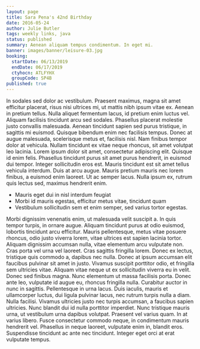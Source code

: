 ```yaml
---
layout: page
title: Sara Pena's 42nd Birthday
date: 2016-05-24
author: Julie Butler
tags: weekly links, java
status: published
summary: Aenean aliquam tempus condimentum. In eget mi.
banner: images/banner/leisure-03.jpg
booking:
  startDate: 06/13/2019
  endDate: 06/17/2019
  ctyhocn: ATLFYHX
  groupCode: SP4B
published: true
---
```

In sodales sed dolor ac vestibulum. Praesent maximus, magna sit amet efficitur placerat, risus nisi ultrices mi, ut mattis nibh ipsum vitae ex. Aenean in pretium tellus. Nulla aliquet fermentum lacus, id pretium enim luctus vel. Aliquam facilisis tincidunt arcu sed sodales. Phasellus placerat molestie justo convallis malesuada. Aenean tincidunt sapien sed purus tristique, in sagittis mi euismod. Quisque bibendum enim nec facilisis tempus. Donec at augue malesuada, scelerisque metus et, facilisis nisl. Nam finibus tempor dolor at vehicula.
Nullam tincidunt ex vitae neque rhoncus, sit amet volutpat leo lacinia. Lorem ipsum dolor sit amet, consectetur adipiscing elit. Quisque id enim felis. Phasellus tincidunt purus sit amet purus hendrerit, in euismod dui tempor. Integer sollicitudin eros est. Mauris tincidunt est sit amet tellus vehicula interdum. Duis at arcu augue. Mauris pretium mauris nec lorem finibus, a euismod enim laoreet. Ut ac semper lacus. Nulla ipsum ex, rutrum quis lectus sed, maximus hendrerit enim.

* Mauris eget dui in nisl interdum feugiat
* Morbi id mauris egestas, efficitur metus vitae, tincidunt quam
* Vestibulum sollicitudin sem et enim semper, sed varius tortor egestas.

Morbi dignissim venenatis enim, ut malesuada velit suscipit a. In quis tempor turpis, in ornare augue. Aliquam tincidunt purus at odio euismod, lobortis tincidunt arcu efficitur. Mauris pellentesque, metus vitae posuere rhoncus, odio justo viverra lorem, vitae ultrices est sapien lacinia tortor. Aliquam dignissim accumsan nulla, vitae elementum arcu vulputate non. Cras porta vel urna vel laoreet. Cras sagittis fringilla lorem. Donec ex lectus, tristique quis commodo a, dapibus nec nulla. Donec at ipsum accumsan elit faucibus pulvinar sit amet in justo. Vivamus suscipit porttitor odio, et fringilla sem ultricies vitae. Aliquam vitae neque ut ex sollicitudin viverra eu in velit.
Donec sed finibus magna. Nunc elementum ut massa facilisis porta. Donec ante leo, vulputate id augue eu, rhoncus fringilla nulla. Curabitur auctor in nunc in sagittis. Pellentesque in urna lacus. Duis iaculis, mauris et ullamcorper luctus, dui ligula pulvinar lacus, nec rutrum turpis nulla a diam. Nulla facilisi. Vivamus ultricies justo nec turpis accumsan, a faucibus sapien ultricies. Nunc blandit dui id nulla porttitor imperdiet. Nunc tristique mauris urna, ut vestibulum urna dapibus volutpat. Praesent vel varius quam. In at varius libero. Fusce consectetur commodo neque, in condimentum mauris hendrerit vel. Phasellus in neque laoreet, vulputate enim in, blandit eros. Suspendisse tincidunt ac ante nec tincidunt. Integer eget orci at erat vulputate tempus.
